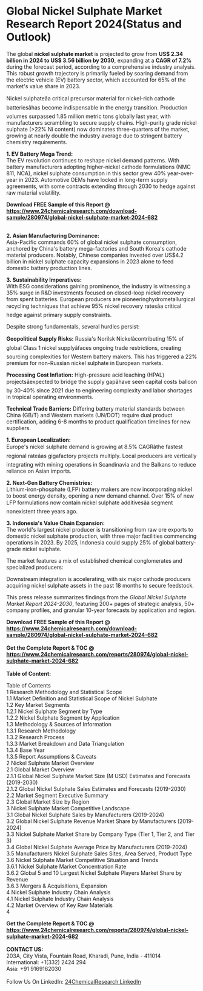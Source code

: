 <h1>Global Nickel Sulphate Market Research Report 2024(Status and Outlook)</h1><p>The global <strong>nickel sulphate market</strong> is projected to grow from <strong>US$ 2.34 billion in 2024 to US$ 3.56 billion by 2030</strong>, expanding at a <strong>CAGR of 7.2%</strong> during the forecast period, according to a comprehensive industry analysis. This robust growth trajectory is primarily fueled by soaring demand from the electric vehicle (EV) battery sector, which accounted for 65% of the market's value share in 2023.</p><p>Nickel sulphateâa critical precursor material for nickel-rich cathode batteriesâhas become indispensable in the energy transition. Production volumes surpassed 1.85 million metric tons globally last year, with manufacturers scrambling to secure supply chains. High-purity grade nickel sulphate (&gt;22% Ni content) now dominates three-quarters of the market, growing at nearly double the industry average due to stringent battery chemistry requirements.</p><p><strong>1. EV Battery Mega Trend:</strong><br>
The EV revolution continues to reshape nickel demand patterns. With battery manufacturers adopting higher-nickel cathode formulations (NMC 811, NCA), nickel sulphate consumption in this sector grew 40% year-over-year in 2023. Automotive OEMs have locked in long-term supply agreements, with some contracts extending through 2030 to hedge against raw material volatility.</p><div><b>Download FREE Sample of this Report @ 
            <a href="https://www.24chemicalresearch.com/download-sample/280974/global-nickel-sulphate-market-2024-682">
            https://www.24chemicalresearch.com/download-sample/280974/global-nickel-sulphate-market-2024-682</a></b></div><br><p><strong>2. Asian Manufacturing Dominance:</strong><br>
Asia-Pacific commands 60% of global nickel sulphate consumption, anchored by China's battery mega-factories and South Korea's cathode material producers. Notably, Chinese companies invested over US$4.2 billion in nickel sulphate capacity expansions in 2023 alone to feed domestic battery production lines.</p><p><strong>3. Sustainability Imperatives:</strong><br>
With ESG considerations gaining prominence, the industry is witnessing a 35% surge in R&amp;D investments focused on closed-loop nickel recovery from spent batteries. European producers are pioneeringhydrometallurgical recycling techniques that achieve 95% nickel recovery ratesâa critical hedge against primary supply constraints.</p><p>Despite strong fundamentals, several hurdles persist:</p><p><strong>Geopolitical Supply Risks:</strong> Russia's Norilsk Nickelâcontributing 15% of global Class 1 nickel supplyâfaces ongoing trade restrictions, creating sourcing complexities for Western battery makers. This has triggered a 22% premium for non-Russian nickel sulphate in European markets.</p><p><strong>Processing Cost Inflation:</strong> High-pressure acid leaching (HPAL) projectsâexpected to bridge the supply gapâhave seen capital costs balloon by 30-40% since 2021 due to engineering complexity and labor shortages in tropical operating environments.</p><p><strong>Technical Trade Barriers:</strong> Differing battery material standards between China (GB/T) and Western markets (UN/DOT) require dual product certification, adding 6-8 months to product qualification timelines for new suppliers.</p><p><strong>1. European Localization:</strong><br>
Europe's nickel sulphate demand is growing at 8.5% CAGRâthe fastest regional rateâas gigafactory projects multiply. Local producers are vertically integrating with mining operations in Scandinavia and the Balkans to reduce reliance on Asian imports.</p><p><strong>2. Next-Gen Battery Chemistries:</strong><br>
Lithium-iron-phosphate (LFP) battery makers are now incorporating nickel to boost energy density, opening a new demand channel. Over 15% of new LFP formulations now contain nickel sulphate additivesâa segment nonexistent three years ago.</p><p><strong>3. Indonesia's Value Chain Expansion:</strong><br>
The world's largest nickel producer is transitioning from raw ore exports to domestic nickel sulphate production, with three major facilities commencing operations in 2023. By 2025, Indonesia could supply 25% of global battery-grade nickel sulphate.</p><p>The market features a mix of established chemical conglomerates and specialized producers:</p><p>Downstream integration is accelerating, with six major cathode producers acquiring nickel sulphate assets in the past 18 months to secure feedstock.</p><p>This press release summarizes findings from the <em>Global Nickel Sulphate Market Report 2024-2030</em>, featuring 200+ pages of strategic analysis, 50+ company profiles, and granular 10-year forecasts by application and region.</p><div><b>Download FREE Sample of this Report @ 
            <a href="https://www.24chemicalresearch.com/download-sample/280974/global-nickel-sulphate-market-2024-682">
            https://www.24chemicalresearch.com/download-sample/280974/global-nickel-sulphate-market-2024-682</a></b></div><br><div><b>Get the Complete Report & TOC @ 
            <a href="https://www.24chemicalresearch.com/reports/280974/global-nickel-sulphate-market-2024-682">
            https://www.24chemicalresearch.com/reports/280974/global-nickel-sulphate-market-2024-682</a></b></div><br>
            <b>Table of Content:</b><p>Table of Contents<br />
 1 Research Methodology and Statistical Scope<br />
 1.1 Market Definition and Statistical Scope of Nickel Sulphate<br />
 1.2 Key Market Segments<br />
 1.2.1 Nickel Sulphate Segment by Type<br />
 1.2.2 Nickel Sulphate Segment by Application<br />
 1.3 Methodology & Sources of Information<br />
 1.3.1 Research Methodology<br />
 1.3.2 Research Process<br />
 1.3.3 Market Breakdown and Data Triangulation<br />
 1.3.4 Base Year<br />
 1.3.5 Report Assumptions & Caveats<br />
 2 Nickel Sulphate Market Overview<br />
 2.1 Global Market Overview<br />
 2.1.1 Global Nickel Sulphate Market Size (M USD) Estimates and Forecasts (2019-2030)<br />
 2.1.2 Global Nickel Sulphate Sales Estimates and Forecasts (2019-2030)<br />
 2.2 Market Segment Executive Summary<br />
 2.3 Global Market Size by Region<br />
 3 Nickel Sulphate Market Competitive Landscape<br />
 3.1 Global Nickel Sulphate Sales by Manufacturers (2019-2024)<br />
 3.2 Global Nickel Sulphate Revenue Market Share by Manufacturers (2019-2024)<br />
 3.3 Nickel Sulphate Market Share by Company Type (Tier 1, Tier 2, and Tier 3)<br />
 3.4 Global Nickel Sulphate Average Price by Manufacturers (2019-2024)<br />
 3.5 Manufacturers Nickel Sulphate Sales Sites, Area Served, Product Type<br />
 3.6 Nickel Sulphate Market Competitive Situation and Trends<br />
 3.6.1 Nickel Sulphate Market Concentration Rate<br />
 3.6.2 Global 5 and 10 Largest Nickel Sulphate Players Market Share by Revenue<br />
 3.6.3 Mergers & Acquisitions, Expansion<br />
 4 Nickel Sulphate Industry Chain Analysis<br />
 4.1 Nickel Sulphate Industry Chain Analysis<br />
 4.2 Market Overview of Key Raw Materials<br />
 4</p><div><b>Get the Complete Report & TOC @ 
            <a href="https://www.24chemicalresearch.com/reports/280974/global-nickel-sulphate-market-2024-682">
            https://www.24chemicalresearch.com/reports/280974/global-nickel-sulphate-market-2024-682</a></b></div><br><b>CONTACT US:</b><br>
            203A, City Vista, Fountain Road, Kharadi, Pune, India - 411014<br>
            International: +1(332) 2424 294<br>
            Asia: +91 9169162030 <br><br>
            Follow Us On LinkedIn: <a href="https://www.linkedin.com/company/24chemicalresearch/">24ChemicalResearch LinkedIn</a>